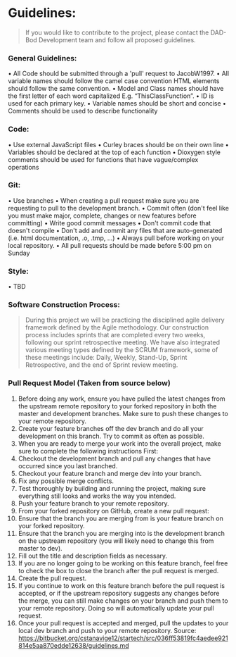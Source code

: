 # Guidelines:
> If you would like to contribute to the project, please contact the DAD-Bod Development team and follow all proposed guidelines.

### General Guidelines:
•	All Code should be submitted through a 'pull' request to JacobW1997.
•	All variable names should follow the camel case convention HTML elements should follow the same convention.
•	Model and Class names should have the first letter of each word capitalized E.g. “ThisClassFunction”.
•	ID is used for each primary key.
•	Variable names should be short and concise
•	Comments should be used to describe functionality

### Code:
•	Use external JavaScript files
•	Curley braces should be on their own line
•	Variables should be declared at the top of each function
•	Dioxygen style comments should be used for functions that have vague/complex operations
### Git:
•	Use branches
•	When creating a pull request make sure you are requesting to pull to the development branch.
•	Commit often (don't feel like you must make major, complete, changes or new features before committing)
•	Write good commit messages
•	Don't commit code that doesn't compile
•	Don't add and commit any files that are auto-generated (i.e. html documentation, .o, .tmp, ...)
•	Always pull before working on your local repository.
•	All pull requests should be made before 5:00 pm on Sunday

### Style:
•	TBD
### Software Construction Process:
> During this project we will be practicing the disciplined agile delivery framework defined by the Agile methodology. Our construction process includes sprints that are completed every two weeks, following our sprint retrospective meeting. We have also integrated various meeting types defined by the SCRUM framework, some of these meetings include: Daily, Weekly, Stand-Up, Sprint Retrospective, and the end of Sprint review meeting.   

### Pull Request Model (Taken from source below)
1.	Before doing any work, ensure you have pulled the latest changes from the upstream remote repository to your forked repository in both the master and development branches. Make sure to push these changes to your remote repository.
2.	Create your feature branches off the dev branch and do all your development on this branch. Try to commit as often as possible. 
3.	When you are ready to merge your work into the overall project, make sure to complete the following instructions First: 
1.	Checkout the development branch and pull any changes that have occurred since you last branched.
2.	Checkout your feature branch and merge dev into your branch.
3.	Fix any possible merge conflicts.
4.	Test thoroughly by building and running the project, making sure everything still looks and works the way you intended.
4.	Push your feature branch to your remote repository.
5.	From your forked repository on GitHub, create a new pull request:
1.	Ensure that the branch you are merging from is your feature branch on your forked repository.
2.	Ensure that the branch you are merging into is the development branch on the upstream repository (you will likely need to change this from master to dev).
3.	Fill out the title and description fields as necessary.
4.	If you are no longer going to be working on this feature branch, feel free to check the box to close the branch after the pull request is merged.
5.	Create the pull request.
6.	If you continue to work on this feature branch before the pull request is accepted, or if the upstream repository suggests any changes before the merge, you can still make changes on your branch and push them to your remote repository. Doing so will automatically update your pull request.
7.	Once your pull request is accepted and merged, pull the updates to your local dev branch and push to your remote repository.
Source: https://bitbucket.org/cstanavige12/startech/src/036ff53819fc4aedee921814e5aa870edde12638/guidelines.md

